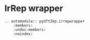 # IrRep wrapper

```{eval-rst}
.. automodule:: pydft2kp.irrepwrapper
    :members:
    :undoc-members:
    :noindex:
```
